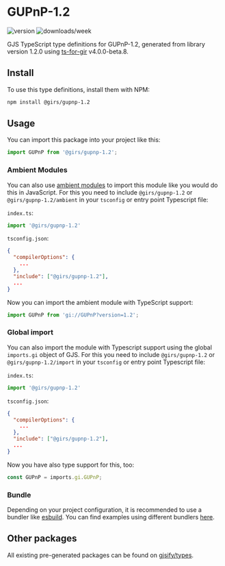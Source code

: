 
# GUPnP-1.2

![version](https://img.shields.io/npm/v/@girs/gupnp-1.2)
![downloads/week](https://img.shields.io/npm/dw/@girs/gupnp-1.2)


GJS TypeScript type definitions for GUPnP-1.2, generated from library version 1.2.0 using [ts-for-gir](https://github.com/gjsify/ts-for-gir) v4.0.0-beta.8.


## Install

To use this type definitions, install them with NPM:
```bash
npm install @girs/gupnp-1.2
```

## Usage

You can import this package into your project like this:
```ts
import GUPnP from '@girs/gupnp-1.2';
```

### Ambient Modules

You can also use [ambient modules](https://github.com/gjsify/ts-for-gir/tree/main/packages/cli#ambient-modules) to import this module like you would do this in JavaScript.
For this you need to include `@girs/gupnp-1.2` or `@girs/gupnp-1.2/ambient` in your `tsconfig` or entry point Typescript file:

`index.ts`:
```ts
import '@girs/gupnp-1.2'
```

`tsconfig.json`:
```json
{
  "compilerOptions": {
    ...
  },
  "include": ["@girs/gupnp-1.2"],
  ...
}
```

Now you can import the ambient module with TypeScript support: 

```ts
import GUPnP from 'gi://GUPnP?version=1.2';
```

### Global import

You can also import the module with Typescript support using the global `imports.gi` object of GJS.
For this you need to include `@girs/gupnp-1.2` or `@girs/gupnp-1.2/import` in your `tsconfig` or entry point Typescript file:

`index.ts`:
```ts
import '@girs/gupnp-1.2'
```

`tsconfig.json`:
```json
{
  "compilerOptions": {
    ...
  },
  "include": ["@girs/gupnp-1.2"],
  ...
}
```

Now you have also type support for this, too:

```ts
const GUPnP = imports.gi.GUPnP;
```

### Bundle

Depending on your project configuration, it is recommended to use a bundler like [esbuild](https://esbuild.github.io/). You can find examples using different bundlers [here](https://github.com/gjsify/ts-for-gir/tree/main/examples).

## Other packages

All existing pre-generated packages can be found on [gjsify/types](https://github.com/gjsify/types).

